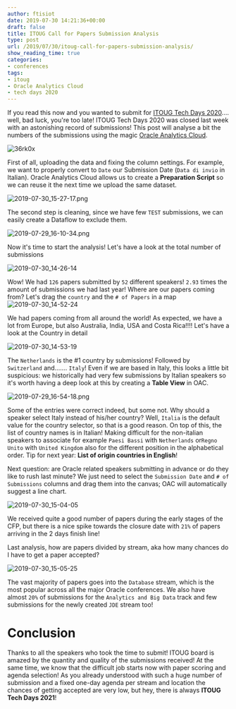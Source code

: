 ```yaml
---
author: ftisiot
date: 2019-07-30 14:21:36+00:00
draft: false
title: ITOUG Call for Papers Submission Analysis
type: post
url: /2019/07/30/itoug-call-for-papers-submission-analysis/
show_reading_time: true
categories:
- conferences
tags:
- itoug
- Oracle Analytics Cloud
- tech days 2020
---
```


If you read this now and you wanted to submit for [ITOUG Tech Days 2020](http://www.itoug.it/).... well, bad luck, you're too late! ITOUG Tech Days 2020 was closed last week with an astonishing record of submissions! This post will analyse a bit the numbers of the submissions using the magic [Oracle Analytics Cloud](https://www.oracle.com/middleware/technologies/oracle-data-visualization-desktop.html).

![36rk0x](/images/2019/07/36rk0x.jpg)


First of all, uploading the data and fixing the column settings. For example, we want to properly convert to `Date` our Submission Date (`Data di invio` in Italian). Oracle Analytics Cloud allows us to create a **Preparation Script** so we can reuse it the next time we upload the same dataset.

![2019-07-30_15-27-17.png](/images/2019/07/2019-07-30_15-27-17.png)


The second step is cleaning, since we have few `TEST` submissions, we can easily create a Dataflow to exclude them.

![2019-07-29_16-10-34.png](/images/2019/07/2019-07-29_16-10-34.png)


Now it's time to start the analysis! Let's have a look at the total number of submissions

![2019-07-30_14-26-14](/images/2019/07/2019-07-30_14-26-14.png)


Wow! We had `126` papers submitted by `52` different speakers! `2.93` times the amount of submissions we had last year! Where are our papers coming from? Let's drag the `country` and the `# of Papers` in a map![2019-07-30_14-52-24](/images/2019/07/2019-07-30_14-52-24.png)


We had papers coming from all around the world! As expected, we have a lot from Europe, but also Australia, India, USA and Costa Rica!!!! Let's have a look at the Country in detail

![2019-07-30_14-53-19](/images/2019/07/2019-07-30_14-53-19.png)


The `Netherlands` is the #1 country by submissions! Followed by `Switzerland` and....... `Italy`! Even if we are based in Italy, this looks a little bit suspicious: we historically had very few submissions by Italian speakers so it's worth having a deep look at this by creating a **Table View** in OAC.

![2019-07-29_16-54-18.png](/images/2019/07/2019-07-29_16-54-18.png)


Some of the entries were correct indeed, but some not. Why should a speaker select Italy instead of his/her country? Well, `Italia` is the default value for the country selector, so that is a good reason. On top of this, the list of country names is in Italian! Making difficult for the non-italian speakers to associate for example `Paesi Bassi` with `Netherlands` or ​​`Regno Unito` with `United Kingdom` also for the different position in the alphabetical order. Tip for next year: **List of origin countries in English**!

Next question: are Oracle related speakers submitting in advance or do they like to rush last minute? We just need to select the `Submission Date` and `# of Submissions` columns and drag them into the canvas; OAC will automatically suggest a line chart.

![2019-07-30_15-04-05](/images/2019/07/2019-07-30_15-04-05.png)


We received quite a good number of papers during the early stages of the CFP, but there is a nice spike towards the closure date with `21%` of papers arriving in the 2 days finish line!

Last analysis, how are papers divided by stream, aka how many chances do I have to get a paper accepted?

![2019-07-30_15-05-25](/images/2019/07/2019-07-30_15-05-25.png)


The vast majority of papers goes into the `Database` stream, which is the most popular across all the major Oracle conferences. We also have almost `20%` of submissions for the `Analytics and Big Data` track and few submissions for the newly created `JDE` stream too!


# Conclusion


Thanks to all the speakers who took the time to submit! ITOUG board is amazed by the quantity and quality of the submissions received! At the same time, we know that the difficult job starts now with paper scoring and agenda selection! As you already understood with such a huge number of submission and a fixed one-day agenda per stream and location the chances of getting accepted are very low, but hey, there is always **ITOUG Tech Days 2021**!
